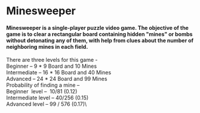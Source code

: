 # Minesweeper
#### Minesweeper is a single-player puzzle video game. The objective of the game is to clear a rectangular board containing hidden "mines" or bombs without detonating any of them, with help from clues about the number of neighboring mines in each field.

There are three levels for this game -\
Beginner – 9 * 9 Board and 10 Mines\
Intermediate – 16 * 16 Board and 40 Mines\
Advanced – 24 * 24 Board and 99 Mines\
Probability of finding a mine –\
Beginner  level –  10/81 (0.12)\
Intermediate level – 40/256 (0.15)\
Advanced level – 99 / 576 (0.17)\
